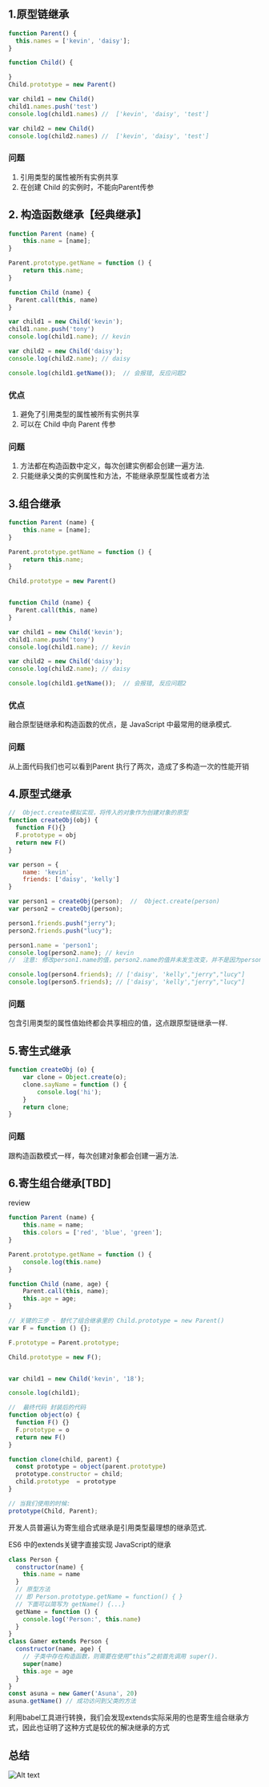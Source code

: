 ## 1.原型链继承

```js
function Parent() {
  this.names = ['kevin', 'daisy'];
}

function Child() {

}
Child.prototype = new Parent()

var child1 = new Child()
child1.names.push('test')
console.log(child1.names) //  ['kevin', 'daisy', 'test']

var child2 = new Child()
console.log(child2.names) //  ['kevin', 'daisy', 'test']
```
### 问题
1. 引用类型的属性被所有实例共享
2. 在创建 Child 的实例时，不能向Parent传参


## 2. 构造函数继承【经典继承】
```js
function Parent (name) {
    this.name = [name];
}

Parent.prototype.getName = function () {
    return this.name;
}

function Child (name) {
  Parent.call(this, name)
}

var child1 = new Child('kevin');
child1.name.push('tony')
console.log(child1.name); // kevin

var child2 = new Child('daisy');
console.log(child2.name); // daisy

console.log(child1.getName());  // 会报错, 反应问题2
```
### 优点
1. 避免了引用类型的属性被所有实例共享
2. 可以在 Child 中向 Parent 传参

### 问题
1. 方法都在构造函数中定义，每次创建实例都会创建一遍方法. 
2. 只能继承父类的实例属性和方法，不能继承原型属性或者方法

## 3.组合继承
```js
function Parent (name) {
    this.name = [name];
}

Parent.prototype.getName = function () {
    return this.name;
}

Child.prototype = new Parent()


function Child (name) {
  Parent.call(this, name)
}

var child1 = new Child('kevin');
child1.name.push('tony')
console.log(child1.name); // kevin

var child2 = new Child('daisy');
console.log(child2.name); // daisy

console.log(child1.getName());  // 会报错, 反应问题2
```
### 优点
融合原型链继承和构造函数的优点，是 JavaScript 中最常用的继承模式. 

### 问题
从上面代码我们也可以看到Parent 执行了两次，造成了多构造一次的性能开销

## 4.原型式继承
```js
//  Object.create模拟实现，将传入的对象作为创建对象的原型
function createObj(obj) {
  function F(){}
  F.prototype = obj
  return new F()
}

var person = {
    name: 'kevin',
    friends: ['daisy', 'kelly']
}

var person1 = createObj(person);  //  Object.create(person)
var person2 = createObj(person);

person1.friends.push("jerry");
person2.friends.push("lucy");

person1.name = 'person1';
console.log(person2.name); // kevin
//  注意: 修改person1.name的值，person2.name的值并未发生改变，并不是因为person1和person2有独立的 name 值，而是因为person1.name = 'person1'，给person1添加了 name 值，并非修改了原型上的 name 值. 

console.log(person4.friends); // ['daisy', 'kelly',"jerry","lucy"]
console.log(person5.friends); // ['daisy', 'kelly',"jerry","lucy"]

```

### 问题
包含引用类型的属性值始终都会共享相应的值，这点跟原型链继承一样. 

## 5.寄生式继承

```js
function createObj (o) {
    var clone = Object.create(o);
    clone.sayName = function () {
        console.log('hi');
    }
    return clone;
}
```

### 问题
跟构造函数模式一样，每次创建对象都会创建一遍方法. 

## 6.寄生组合继承[TBD]
review
```js
function Parent (name) {
    this.name = name;
    this.colors = ['red', 'blue', 'green'];
}

Parent.prototype.getName = function () {
    console.log(this.name)
}

function Child (name, age) {
    Parent.call(this, name);
    this.age = age;
}

// 关键的三步 - 替代了组合继承里的 Child.prototype = new Parent()
var F = function () {};

F.prototype = Parent.prototype;

Child.prototype = new F();


var child1 = new Child('kevin', '18');

console.log(child1);

//  最终代码 封装后的代码
function object(o) {
  function F() {}
  F.prototype = o
  return new F()
}

function clone(child, parent) {
  const prototype = object(parent.prototype)
  prototype.constructor = child;
  child.prototype  = prototype 
}

// 当我们使用的时候: 
prototype(Child, Parent);
```

开发人员普遍认为寄生组合式继承是引用类型最理想的继承范式. 

ES6 中的extends关键字直接实现 JavaScript的继承
```js
class Person {
  constructor(name) {
    this.name = name
  }
  // 原型方法
  // 即 Person.prototype.getName = function() { }
  // 下面可以简写为 getName() {...}
  getName = function () {
    console.log('Person:', this.name)
  }
}
class Gamer extends Person {
  constructor(name, age) {
    // 子类中存在构造函数，则需要在使用“this”之前首先调用 super(). 
    super(name)
    this.age = age
  }
}
const asuna = new Gamer('Asuna', 20)
asuna.getName() // 成功访问到父类的方法
```
利用babel工具进行转换，我们会发现extends实际采用的也是寄生组合继承方式，因此也证明了这种方式是较优的解决继承的方式

## 总结
![Alt text](../images/image-3.png)